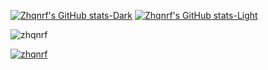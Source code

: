 [![Zhqnrf's GitHub stats-Dark](https://github-readme-stats.vercel.app/api?username=zhqnrf\&show_icons=true\&theme=dark#gh-dark-mode-only)](https://github.com/anuraghazra/github-readme-stats#responsive-card-theme#gh-dark-mode-only)
[![Zhqnrf's GitHub stats-Light](https://github-readme-stats.vercel.app/api?username=zhqnrf\&show_icons=true\&theme=default#gh-light-mode-only)](https://github.com/anuraghazra/github-readme-stats#responsive-card-theme#gh-light-mode-only)

<p align="left"> <img src="https://komarev.com/ghpvc/?username=zhqnrf&label=Profile%20views&color=0e75b6&style=flat" alt="zhqnrf" /> </p>

<p align="left"> <a href="https://github.com/ryo-ma/github-profile-trophy"><img src="https://github-profile-trophy.vercel.app/?username=zhqnrf" alt="zhqnrf" /></a> </p>


